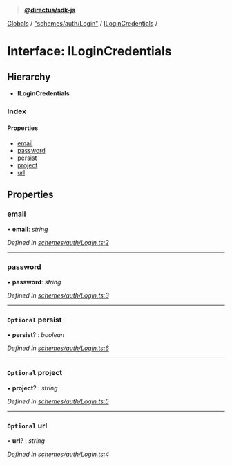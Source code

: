 > **[@directus/sdk-js](../README.md)**

[Globals](../README.md) / ["schemes/auth/Login"](../modules/_schemes_auth_login_.md) / [ILoginCredentials](_schemes_auth_login_.ilogincredentials.md) /

# Interface: ILoginCredentials

## Hierarchy

* **ILoginCredentials**

### Index

#### Properties

* [email](_schemes_auth_login_.ilogincredentials.md#email)
* [password](_schemes_auth_login_.ilogincredentials.md#password)
* [persist](_schemes_auth_login_.ilogincredentials.md#optional-persist)
* [project](_schemes_auth_login_.ilogincredentials.md#optional-project)
* [url](_schemes_auth_login_.ilogincredentials.md#optional-url)

## Properties

###  email

• **email**: *string*

*Defined in [schemes/auth/Login.ts:2](https://github.com/janbiasi/sdk-js/blob/b445ae7/src/schemes/auth/Login.ts#L2)*

___

###  password

• **password**: *string*

*Defined in [schemes/auth/Login.ts:3](https://github.com/janbiasi/sdk-js/blob/b445ae7/src/schemes/auth/Login.ts#L3)*

___

### `Optional` persist

• **persist**? : *boolean*

*Defined in [schemes/auth/Login.ts:6](https://github.com/janbiasi/sdk-js/blob/b445ae7/src/schemes/auth/Login.ts#L6)*

___

### `Optional` project

• **project**? : *string*

*Defined in [schemes/auth/Login.ts:5](https://github.com/janbiasi/sdk-js/blob/b445ae7/src/schemes/auth/Login.ts#L5)*

___

### `Optional` url

• **url**? : *string*

*Defined in [schemes/auth/Login.ts:4](https://github.com/janbiasi/sdk-js/blob/b445ae7/src/schemes/auth/Login.ts#L4)*
